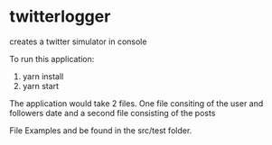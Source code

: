 # twitterlogger
creates a twitter simulator in console

To run this application:
1. yarn install
2. yarn start

The application would take 2 files. One file consiting of the user and followers date and a second file consisting of the posts

File Examples and be found in the src/test folder.

